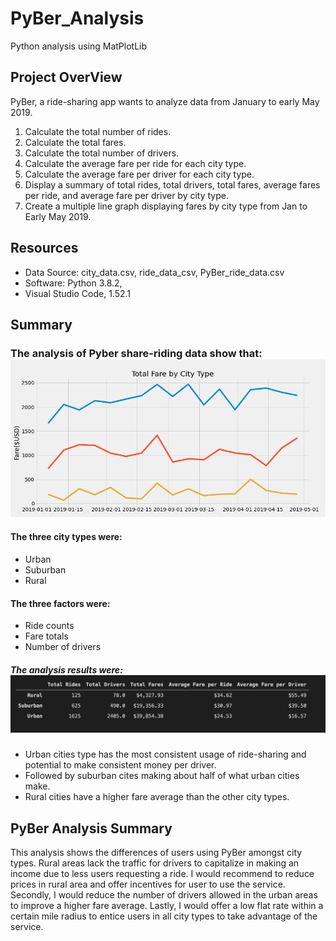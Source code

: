 # PyBer_Analysis
Python analysis using MatPlotLib

## Project OverView
PyBer, a ride-sharing app wants to analyze data from January to early May 2019.

1. Calculate the total number of rides.
2. Calculate the total fares.
3. Calculate the total number of drivers.
4. Calculate the average fare per ride for each city type.
5. Calculate the average fare per driver for each city type.
6. Display a summary of total rides, total drivers, total fares, average fares per ride, and average fare per driver by city type.
7. Create a multiple line graph displaying fares by city type from Jan to Early May 2019.

## Resources
- Data Source: city_data.csv, ride_data_csv, PyBer_ride_data.csv
- Software: Python 3.8.2, 
- Visual Studio Code, 1.52.1

## Summary
### The analysis of Pyber share-riding data show that: ![Fare Analysis](analysis/PyBer_fare_summary.png) 

#### The three city types were:
- Urban
- Suburban
- Rural

#### The three factors were:
- Ride counts
- Fare totals
- Number of drivers

##### The analysis results were: ![Fare Average by City Type](analysis/Total_Fares_Summary.png)
- Urban cities type has the most consistent usage of ride-sharing and potential to make consistent money per driver.
- Followed by suburban cites making about half of what urban cities make.
- Rural cities have a higher fare average than the other city types.

## PyBer Analysis Summary

This analysis shows the differences of users using PyBer amongst city types.  Rural areas lack the traffic for drivers to capitalize in making an income due to less users requesting a ride. I would recommend to reduce prices in rural area and offer incentives for user to use the service.  Secondly, I would reduce the number of drivers allowed in the urban areas to improve a higher fare average.  Lastly, I would offer a low flat rate within a certain mile radius to entice users in all city types to take advantage of the service.
